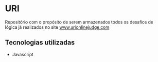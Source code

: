 # URI

Repositório com o propósito de serem armazenados todos os desafios de lógica já realizados no site www.urionlinejudge.com

## Tecnologias utilizadas
- Javascript
